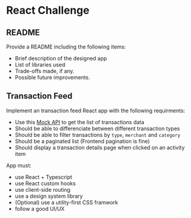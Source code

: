 # React Challenge 

## README
Provide a README including the following items:

- Brief description of the designed app
- List of libraries used
- Trade-offs made, if any.
- Possible future improvements.

## Transaction Feed
Implement an transaction feed React app with the following requirments:

- Use this [Mock API](https://glowing-adventure-49552f65.pages.github.io/data.json) to get the list of transactions data
- Should be able to differenciate between different transaction types
- Should be able to filter transactions by `type`, `merchant` and `category`
- Should be a paginated list (Frontend pagination is fine)
- Should display a transaction details page when clicked on an activity item


App must:
- use React + Typescript
- use React custom hooks
- use client-side routing
- use a design system library
- (Optional) use a utility-first CSS framwork
- follow a good UI/UX

